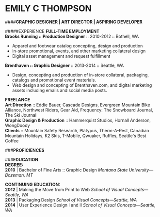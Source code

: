# EMILY C THOMPSON  
####**GRAPHIC DESIGNER | ART DIRECTOR | ASPIRING DEVELOPER**

#####EXPERIENCE
**FULL-TIME EMPLOYMENT**  
**Brooks Running :: Production Designer** :: 2010-2012 :: Bothell, WA
* Apparel and footwear catalog concepting, design and production  
* In-store promotional, events, and other marketing collateral design  
* Digital asset management and request fulfillment   

**Brenthaven :: Graphic Designer** :: 2013-2014 :: Seattle, WA
* Design, concepting and production of in-store collateral, packaging, catalogs and promotional event materials. 
* Web design and concepting of Brenthaven.com, and digital marketing assets including emails and social media posts.


**FREELANCE**  
**Art Direction** :: Eddie Bauer, Cascade Designs, Evergreen Mountain Bike Alliance, Northwest Riders, Gear Aid, Frequency: The Snowboard Journal, The Ski Journal  
**Graphic Design & Production** :: Hammerquist Studios, Hornall Anderson, WongDoody  
**Clients** :: Mountain Safety Research, Platypus, Therm-A-Rest, Canadian Mountain Holidays, K2 Skis, T-Mobile, Qwuaker, Ruffles, Seattle's Best Coffee

###**PROFICIENCES**


###**EDUCATION**  
**DEGREE:**  
**2010** | Bachelor of Fine Arts :: Graphic Design
_Montana State University—Bozeman, MT_

**CONTINUING EDUCATION:**  
**2012** | Making the Move from Print to Web
_School of Visual Concepts—Seattle, WA_  
**2013** | Packaging Design
_School of Visual Concepts—Seattle, WA_  
**2014** | User Experience Design I and II
_School of Visual Concepts—Seattle, WA_


